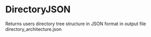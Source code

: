 # DirectoryJSON
Returns users directory tree structure in JSON format in output file directory_architecture.json
